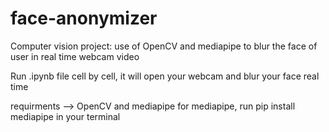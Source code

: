 # face-anonymizer
Computer vision project: use of OpenCV and mediapipe to blur the face of user in real time webcam video

Run .ipynb file cell by cell, it will open your webcam and blur your face real time

requirments --> OpenCV and mediapipe
for mediapipe, run pip install mediapipe in your terminal 
